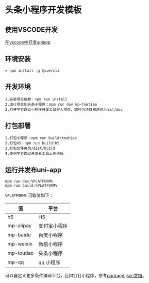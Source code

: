 # 头条小程序开发模板

## 使用VSCODE开发

[在vscode中开发uniapp](https://ask.dcloud.net.cn/article/36286)

## 环境安装

	> npm install -g @vue/cli

## 开发环境

	1.安装项目依赖：npm run install
	2.运行项目到头条小程序：npm run dev:mp-toutiao
	3.打开字节跳动小程序开发工具导入项目，路径为项目根路径/dist/dev
	
## 打包部署

	1.打包小程序：npm run build:toutiao
	2.打包H5：npm run build:h5
	3.打包文件夹为/dist/build
	4.使用字节跳动开发者工具上传代码

## 运行并发布uni-app

```
npm run dev:%PLATFORM%
npm run build:%PLATFORM%
```

``%PLATFORM%`` 可取值如下：

|值|平台|
|---|---|
|h5|H5|
|mp-alipay|支付宝小程序|
|mp-baidu|百度小程序|
|mp-weixin|微信小程序|
|mp-toutiao|头条小程序|
|mp-qq|qq 小程序|

可以自定义更多条件编译平台，比如钉钉小程序，参考[package.json文档](https://uniapp.dcloud.io/collocation/package)。
